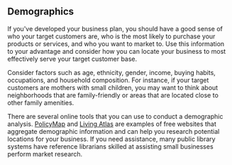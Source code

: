## Demographics

If you've developed your business plan, you should have a good sense of who your target customers are, who is the most likely to purchase your products or services, and who you want to market to. Use this information to your advantage and consider how you can locate your business to most effectively serve your target customer base.

Consider factors such as age, ethnicity, gender, income, buying habits, occupations, and household composition. For instance, if your target customers are mothers with small children, you may want to think about neighborhoods that are family-friendly or areas that are located close to other family amenities.

There are several online tools that you can use to conduct a demographic analysis. [PolicyMap](https://www.policymap.com/) and [Living Atlas](https://livingatlas.arcgis.com/en/home/) are examples of free websites that aggregate demographic information and can help you research potential locations for your business. If you need assistance, many public library systems have reference librarians skilled at assisting small businesses perform market research.
